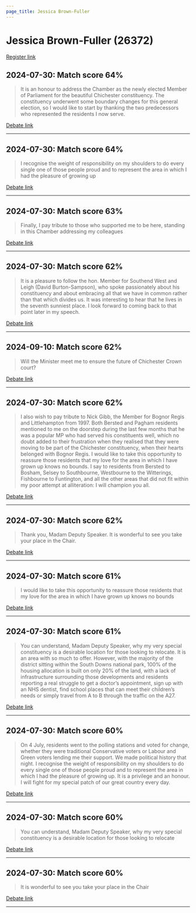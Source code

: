 ```yaml
---
page_title: Jessica Brown-Fuller
---
```


# Jessica Brown-Fuller  (26372)

[Register link](https://www.theyworkforyou.com/mp/26372/register)



## 2024-07-30: Match score 64%

>It is an honour to address the Chamber as the newly elected Member of Parliament for the beautiful Chichester constituency. The constituency underwent some boundary changes for this general election, so I would like to start by thanking the two predecessors who represented the residents I now serve.

[Debate link](https://www.theyworkforyou.com/debates/?id=2024-07-30c.1233.1) 

---



## 2024-07-30: Match score 64%

>I recognise the weight of responsibility on my shoulders to do every single one of those people proud and to represent the area in which I had the pleasure of growing up

[Debate link](https://www.theyworkforyou.com/debates/?id=2024-07-30c.1233.1) 

---



## 2024-07-30: Match score 63%

>Finally, I pay tribute to those who supported me to be here, standing in this Chamber addressing my colleagues

[Debate link](https://www.theyworkforyou.com/debates/?id=2024-07-30c.1233.1) 

---



## 2024-07-30: Match score 62%

>It is a pleasure to follow the hon. Member for Southend West and Leigh (David Burton-Sampson), who spoke passionately about his constituency and about embracing all that we have in common rather than that which divides us. It was interesting to hear that he lives in the seventh sunniest place. I look forward to coming back to that point later in my speech.

[Debate link](https://www.theyworkforyou.com/debates/?id=2024-07-30c.1233.1) 

---



## 2024-09-10: Match score 62%

>Will the Minister meet me to ensure the future of Chichester Crown court?

[Debate link](https://www.theyworkforyou.com/debates/?id=2024-09-10a.685.3) 

---



## 2024-07-30: Match score 62%

>I also wish to pay tribute to Nick Gibb, the Member for Bognor Regis and Littlehampton from 1997. Both Bersted and Pagham residents mentioned to me on the doorstep during the last few months that he was a popular MP who had served his constituents well, which no doubt added to their frustration when they realised that they were moving to be part of the Chichester constituency, when their hearts belonged with Bognor Regis. I would like to take this opportunity to reassure those residents that my love for the area in which I have grown up knows no bounds. I say to residents from Bersted to Bosham, Selsey to Southbourne, Westbourne to the Witterings, Fishbourne to Funtington, and all the other areas that did not fit within my poor attempt at alliteration: I will champion you all.

[Debate link](https://www.theyworkforyou.com/debates/?id=2024-07-30c.1233.1) 

---



## 2024-07-30: Match score 62%

>Thank you, Madam Deputy Speaker. It is wonderful to see you take your place in the Chair.

[Debate link](https://www.theyworkforyou.com/debates/?id=2024-07-30c.1233.1) 

---



## 2024-07-30: Match score 61%

>I would like to take this opportunity to reassure those residents that my love for the area in which I have grown up knows no bounds

[Debate link](https://www.theyworkforyou.com/debates/?id=2024-07-30c.1233.1) 

---



## 2024-07-30: Match score 61%

>You can understand, Madam Deputy Speaker, why my very special constituency is a desirable location for those looking to relocate. It is an area with so much to offer. However, with the majority of the district sitting within the South Downs national park, 100% of the housing allocation is built on only 20% of the land, with a lack of infrastructure surrounding those  developments and residents reporting a real struggle to get a doctor’s appointment, sign up with an NHS dentist, find school places that can meet their children’s needs or simply travel from A to B through the traffic on the A27.

[Debate link](https://www.theyworkforyou.com/debates/?id=2024-07-30c.1233.1) 

---



## 2024-07-30: Match score 60%

>On 4 July, residents went to the polling stations and voted for change, whether they were traditional Conservative voters or Labour and Green voters lending me their support. We made political history that night. I recognise the weight of responsibility on my shoulders to do every single one of those people proud and to represent the area in which I had the pleasure of growing up. It is a privilege and an honour. I will fight for my special patch of our great country every day.

[Debate link](https://www.theyworkforyou.com/debates/?id=2024-07-30c.1233.1) 

---



## 2024-07-30: Match score 60%

>You can understand, Madam Deputy Speaker, why my very special constituency is a desirable location for those looking to relocate

[Debate link](https://www.theyworkforyou.com/debates/?id=2024-07-30c.1233.1) 

---



## 2024-07-30: Match score 60%

>It is wonderful to see you take your place in the Chair

[Debate link](https://www.theyworkforyou.com/debates/?id=2024-07-30c.1233.1) 

---


